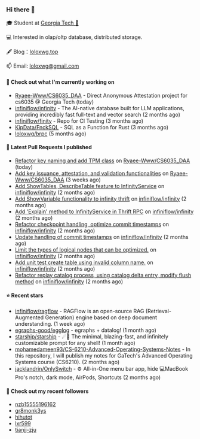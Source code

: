 ### Hi there 👋


 
🎓 Student at [Georgia Tech 🐝](https://www.gatech.edu/)

💻 Interested in olap/oltp database, distributed storage.

🖋 Blog：[loloxwg.top](https://loloxwg.top)



📫 Email: [loloxwg@gmail.com](mailto:loloxwg@gmail.com)



#### 👷 Check out what I'm currently working on

- [Ryaee-Www/CS6035_DAA](https://github.com/Ryaee-Www/CS6035_DAA) - Direct Anonymous Attestation project for cs6035 @ Georgia Tech (today)
- [infiniflow/infinity](https://github.com/infiniflow/infinity) - The AI-native database built for LLM applications, providing incredibly fast full-text and vector search  (2 months ago)
- [infiniflow/finity](https://github.com/infiniflow/finity) - Repo for CI Testing (3 months ago)
- [KipData/FnckSQL](https://github.com/KipData/FnckSQL) - SQL as a Function for Rust (3 months ago)
- [loloxwg/brpc](https://github.com/loloxwg/brpc) (5 months ago)

#### 🔨 Latest Pull Requests I published

- [Refactor key naming and add TPM class](https://github.com/Ryaee-Www/CS6035_DAA/pull/2) on [Ryaee-Www/CS6035_DAA](https://github.com/Ryaee-Www/CS6035_DAA) (today)
- [Add key issuance, attestation, and validation functionalities](https://github.com/Ryaee-Www/CS6035_DAA/pull/1) on [Ryaee-Www/CS6035_DAA](https://github.com/Ryaee-Www/CS6035_DAA) (3 weeks ago)
- [Add ShowTables, DescribeTable feature to InfinityService](https://github.com/infiniflow/infinity/pull/537) on [infiniflow/infinity](https://github.com/infiniflow/infinity) (2 months ago)
- [Add ShowVariable functionality to infinity thrift](https://github.com/infiniflow/infinity/pull/536) on [infiniflow/infinity](https://github.com/infiniflow/infinity) (2 months ago)
- [Add &#39;Explain&#39; method to InfinityService in Thrift RPC](https://github.com/infiniflow/infinity/pull/532) on [infiniflow/infinity](https://github.com/infiniflow/infinity) (2 months ago)
- [Refactor checkpoint handling, optimize commit timestamps](https://github.com/infiniflow/infinity/pull/525) on [infiniflow/infinity](https://github.com/infiniflow/infinity) (2 months ago)
- [Update handling of commit timestamps](https://github.com/infiniflow/infinity/pull/514) on [infiniflow/infinity](https://github.com/infiniflow/infinity) (2 months ago)
- [Limit the types of logical nodes that can be optimized.](https://github.com/infiniflow/infinity/pull/507) on [infiniflow/infinity](https://github.com/infiniflow/infinity) (2 months ago)
- [Add unit test create table using invalid column name.](https://github.com/infiniflow/infinity/pull/493) on [infiniflow/infinity](https://github.com/infiniflow/infinity) (2 months ago)
- [Refactor replay catalog process, using catalog delta entry, modify flush method](https://github.com/infiniflow/infinity/pull/487) on [infiniflow/infinity](https://github.com/infiniflow/infinity) (2 months ago)

#### ⭐ Recent stars

- [infiniflow/ragflow](https://github.com/infiniflow/ragflow) - RAGFlow is an open-source RAG (Retrieval-Augmented Generation) engine based on deep document understanding. (1 week ago)
- [egraphs-good/egglog](https://github.com/egraphs-good/egglog) - egraphs &#43; datalog! (1 month ago)
- [starship/starship](https://github.com/starship/starship) - ☄🌌️  The minimal, blazing-fast, and infinitely customizable prompt for any shell! (1 month ago)
- [mohamedameen93/CS-6210-Advanced-Operating-Systems-Notes](https://github.com/mohamedameen93/CS-6210-Advanced-Operating-Systems-Notes) - In this repository, I will publish my notes for GaTech&#39;s Advanced Operating Systems course  (CS6210). (2 months ago)
- [jacklandrin/OnlySwitch](https://github.com/jacklandrin/OnlySwitch) - ⚙️ All-in-One menu bar app, hide 💻MacBook Pro&#39;s notch, dark mode, AirPods, Shortcuts (2 months ago)

#### 👯 Check out my recent followers

- [nzb15555196162](https://github.com/nzb15555196162)
- [gr8monk3ys](https://github.com/gr8monk3ys)
- [hihutot](https://github.com/hihutot)
- [lxr599](https://github.com/lxr599)
- [tianjj-zju](https://github.com/tianjj-zju)

